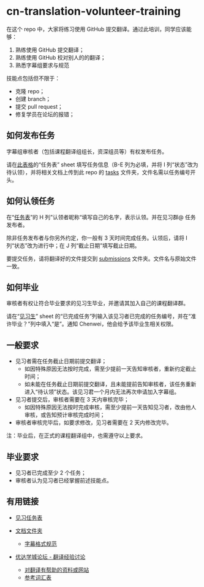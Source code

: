 # cn-translation-volunteer-training

在这个 repo 中，大家将练习使用 GitHub 提交翻译。通过此培训，同学应该能够：

1. 熟练使用 GitHub 提交翻译；
2. 熟练使用 GitHub 校对别人的的翻译；
3. 熟悉字幕组要求与规范


技能点包括但不限于：

- 克隆 repo；
- 创建 branch；
- 提交 pull request；
- 修复学员在论坛的报错；



## 如何发布任务

字幕组审核者（包括课程翻译组组长，资深组员等）有权发布任务。

请在[此表格](https://docs.google.com/spreadsheets/d/19xqzOCJGk4rQ0G3YTXXQG5YNbsLSFsbpooQXEUYfdnA/edit?usp=sharing)的“任务表” sheet 填写任务信息（B-E 列为必填，并将 I 列“状态”改为待认领），并将相关文档上传到此 repo 的 [tasks](/tasks) 文件夹，文件名需以任务编号开头。



## 如何认领任务

在“[任务表](https://docs.google.com/spreadsheets/d/19xqzOCJGk4rQ0G3YTXXQG5YNbsLSFsbpooQXEUYfdnA/edit?usp=sharing)”的 H 列”认领者昵称“填写自己的名字，表示认领。并在见习群@ 任务发布者。

除非任务发布者与你另外约定，你一般有 3 天时间完成任务。认领后，请将 I 列“状态”改为进行中；在 J 列“截止日期”填写截止日期。

要提交任务，请将翻译好的文件提交到 [submissions](/submissions) 文件夹。文件名与原始文件一致。



## 如何毕业

审核者有权让符合毕业要求的见习生毕业，并邀请其加入自己的课程翻译群。

请在“[见习生](https://docs.google.com/spreadsheets/d/19xqzOCJGk4rQ0G3YTXXQG5YNbsLSFsbpooQXEUYfdnA/edit#gid=1039672470)” sheet 的“已完成任务”列输入该见习者已完成的任务编号，并在“准许毕业？”列中填入“是”。通知 Chenwei，他会给予该毕业生相关权限。



## 一般要求

- 见习者需在任务截止日期前提交翻译；
  - 如因特殊原因无法按时完成，需至少提前一天告知审核者，重新约定截止时间；
  - 如未能在任务截止日期前提交翻译，且未能提前告知审核者，该任务重新进入“待认领”状态。该见习君一个月内无法再次申请加入字幕组。
- 见习者提交后，审核者需要在 3 天内审核完毕；
  - 如因特殊原因无法按时完成审核，需至少提前一天告知见习者，改由他人审核，或告知预计审核完成时间；
- 审核者审核完毕后，如要求修改，见习者需要在 2 天内修改完毕。

注：毕业后，在正式的课程翻译组中，也需遵守以上要求。



## 毕业要求

- 见习者已完成至少 2 个任务；
- 审核者认为见习者已经掌握前述技能点。



## 有用链接

- [见习任务表](https://docs.google.com/spreadsheets/d/19xqzOCJGk4rQ0G3YTXXQG5YNbsLSFsbpooQXEUYfdnA/edit?usp=sharing)

- [文档文件夹](/documents)
  - [字幕格式规范](/documents/中文字幕格式规范.md)
- [优达学城论坛 - 翻译经验讨论](https://discussions.youdaxue.com/c/translation/69-category)
  - [对翻译有帮助的资料或网站](https://discussions.youdaxue.com/t/topic/3007)
  - [参考词汇表](https://docs.google.com/spreadsheets/d/1u5Nf9IEqfRR2EI4Q695KhH4dySIr9yF6rP2lTGrZKjg/edit?usp=sharing)
